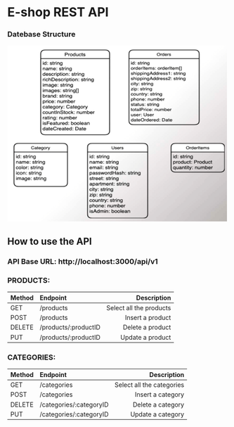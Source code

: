 # E-shop REST API

### Datebase Structure
<img src="https://github.com/iAngkur/eshop_restapi/blob/main/design/DB.PNG" alt="database structure" width="500px" height="400px" />

## How to use the API

### API Base URL: http://localhost:3000/api/v1

### PRODUCTS:
| Method       | Endpoint       | Description   |
| :---         | :---           |          ---: |
| GET          | /products     | Select all the products    |
| POST         | /products      | Insert a product      |
| DELETE       | /products/:productID     | Delete a product    |
| PUT          | /products/:productID       | Update a product      |

### CATEGORIES:
| Method       | Endpoint       | Description   |
| :---         | :---           |          ---: |
| GET          | /categories     | Select all the categories    |
| POST         | /categories      | Insert a category      |
| DELETE       | /categories/:categoryID     | Delete a category    |
| PUT          | /categories/:categoryID       | Update a category      |
